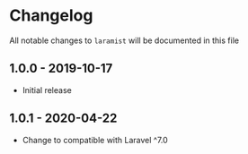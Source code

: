 # Changelog

All notable changes to `laramist` will be documented in this file

## 1.0.0 - 2019-10-17

- Initial release

## 1.0.1 - 2020-04-22

- Change to compatible with Laravel ^7.0
